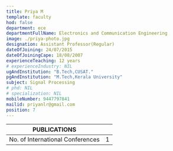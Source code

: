 ```yaml
---
title: Priya M
template: faculty
hod: false
department: ece
departmentFullName: Electronics and Communication Engineering
image: ./priya-photo.jpg
designation: Assistant Professor(Regular)
dateOfJoining: 24/07/2015
dateOfJoiningCape: 18/08/2007
experienceTeaching: 12 years
# experienceIndustry: NIL
ugAndInstitution: "B.Tech,CUSAT."
pgAndInstitution: "M.Tech,Kerala University"
subject: Signal Processing
# phd: NIL
# specialization: NIL
mobileNumber: 9447797841
mailid: priyanlr@gmail.com
position: 7
---
```

|           PUBLICATIONS           |     |
| :------------------------------: | :-: |
| No. of International Conferences |  1  |
